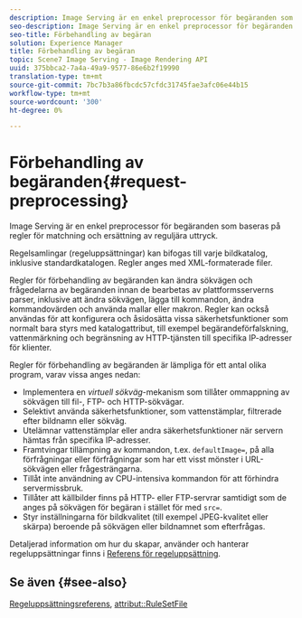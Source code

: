 ```yaml
---
description: Image Serving är en enkel preprocessor för begäranden som baseras på regler för matchning och ersättning av reguljära uttryck.
seo-description: Image Serving är en enkel preprocessor för begäranden som baseras på regler för matchning och ersättning av reguljära uttryck.
seo-title: Förbehandling av begäran
solution: Experience Manager
title: Förbehandling av begäran
topic: Scene7 Image Serving - Image Rendering API
uuid: 375bbca2-7a4a-49a9-9577-86e6b2f19990
translation-type: tm+mt
source-git-commit: 7bc7b3a86fbcdc57cfdc31745fae3afc06e44b15
workflow-type: tm+mt
source-wordcount: '300'
ht-degree: 0%

---
```



# Förbehandling av begäranden{#request-preprocessing}

Image Serving är en enkel preprocessor för begäranden som baseras på regler för matchning och ersättning av reguljära uttryck.

Regelsamlingar (regeluppsättningar) kan bifogas till varje bildkatalog, inklusive standardkatalogen. Regler anges med XML-formaterade filer.

Regler för förbehandling av begäranden kan ändra sökvägen och frågedelarna av begäranden innan de bearbetas av plattformsserverns parser, inklusive att ändra sökvägen, lägga till kommandon, ändra kommandovärden och använda mallar eller makron. Regler kan också användas för att konfigurera och åsidosätta vissa säkerhetsfunktioner som normalt bara styrs med katalogattribut, till exempel begärandeförfalskning, vattenmärkning och begränsning av HTTP-tjänsten till specifika IP-adresser för klienter.

Regler för förbehandling av begäranden är lämpliga för ett antal olika program, varav vissa anges nedan:

* Implementera en *virtuell sökväg*-mekanism som tillåter ommappning av sökvägen till fil-, FTP- och HTTP-sökvägar.
* Selektivt använda säkerhetsfunktioner, som vattenstämplar, filtrerade efter bildnamn eller sökväg.
* Utelämnar vattenstämplar eller andra säkerhetsfunktioner när servern hämtas från specifika IP-adresser.
* Framtvingar tillämpning av kommandon, t.ex. `defaultImage=`, på alla förfrågningar eller förfrågningar som har ett visst mönster i URL-sökvägen eller frågesträngarna.
* Tillåt inte användning av CPU-intensiva kommandon för att förhindra servermissbruk.
* Tillåter att källbilder finns på HTTP- eller FTP-servrar samtidigt som de anges på sökvägen för begäran i stället för med `src=`.
* Styr inställningarna för bildkvalitet (till exempel JPEG-kvalitet eller skärpa) beroende på sökvägen eller bildnamnet som efterfrågas.

Detaljerad information om hur du skapar, använder och hanterar regeluppsättningar finns i [Referens för regeluppsättning](../../../../../is-api/image-catalog/image-serving-api-ref/c-image-catalog-reference/c-rule-set-reference/c-rule-set-reference.md#concept-3e5058cf3507470b82cac638df23ea8e).

## Se även {#see-also}

[Regeluppsättningsreferens](../../../../../is-api/image-catalog/image-serving-api-ref/c-image-catalog-reference/c-rule-set-reference/c-rule-set-reference.md#concept-3e5058cf3507470b82cac638df23ea8e),  [attribut::RuleSetFile](../../../../../is-api/image-catalog/image-serving-api-ref/c-image-catalog-reference/c-overview/c-file-formats/r-rule-set-files.md#reference-3e54cb5f4d74411a84889fed056ac093)
